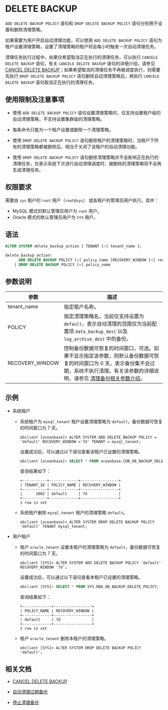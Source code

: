 # DELETE BACKUP

`ADD DELETE BACKUP POLICY` 语句和 `DROP DELETE BACKUP POLICY` 语句分别用于设置和删除清理策略。

如果需要为用户开启自动清理功能，可以使用 `ADD DELETE BACKUP POLICY` 语句为租户设置清理策略，设置了清理策略的租户将会每小时触发一次自动清理任务。

清理任务执行过程中，如果仅希望取消正在执行的清理任务，可以执行 `CANCELE DELETE BACKUP` 语句，有关 `CANCELE DELETE BACKUP` 语句的详细介绍，请参见 [CANCEL DELETE BACKUP](900.cancel-delete-backup.md)；如果希望取消的清理任务不再被调度执行，则需要先执行 `DROP DELETE BACKUP POLICY` 语句删除自动清理策略后，再执行 `CANCELE DELETE BACKUP` 语句取消正在执行的清理任务。

## 使用限制及注意事项

* 使用 `ADD DELETE BACKUP POLICY` 语句设置清理策略时，仅支持设置租户级的自动清理策略，不支持设置集群级的清理策略。

* 每条命令只能为一个租户设置或删除一个清理策略。

* 使用 `DROP DELETE BACKUP POLICY` 语句删除租户的清理策略时，当租户下所有的清理策略都被删除后，相当于关闭了该租户的自动清理功能。

* 使用 `DROP DELETE BACKUP POLICY` 语句删除清理策略并不会影响正在执行的清理任务，仅表示系统下次进行自动清理调度时，被删除的清理策略将不会再生成清理任务。

## 权限要求

需要由 `sys` 租户的 `root` 用户（`root@sys`） 或各租户的管理员用户执行。其中：

* MySQL 模式的默认管理员用户为 `root` 用户。
* Oracle 模式的默认管理员用户为 `SYS` 用户。

## 语法

```sql
ALTER SYSTEM delete_backup_action [ TENANT [=] tenant_name ];

delete_backup_action:
      ADD DELETE BACKUP POLICY [=] policy_name [RECOVERY_WINDOW [=] recovery_window]
    | DROP DELETE BACKUP POLICY [=] policy_name
```

## 参数说明

| 参数            | 描述                                                                                                               |
|-----------------|--------------------------------------------------------------------------------------------------------------------|
| tenant_name     | 指定租户名称。                                                                                                      |
| POLICY          | 指定清理策略名，当前仅支持设置为 `default`，表示自动清理的范围仅为当前配置项 `data_backup_dest` 以及 `log_archive_dest` 中的备份。 |
| RECOVERY_WINDOW | 控制备份数据可恢复的时间窗口，可选。如果不显示指定该参数，则默认备份数据可恢复的时间窗口为 0 天，表示备份集不会过期，系统不执行清理。有关该参数的详细说明，请参见 [清理备份相关参数介绍](../../../../../600.manage/600.backup-and-recovery/500.clear-backup-data/500.parameters-of-cleaning-up-backup.md)。 |

## 示例

* 系统租户

  * 系统租户为 `mysql_tenant` 租户设置清理策略为 `default`，备份数据可恢复的时间窗口为 7 天。

    ```shell
    obclient [oceanbase]> ALTER SYSTEM ADD DELETE BACKUP POLICY = 'default' RECOVERY_WINDOW ='7d' TENANT = mysql_tenant;
    ```

    设置成功后，可以通过以下语句查看该租户已设置的清理策略。

    ```sql
    obclient [oceanbase]> SELECT * FROM oceanbase.CDB_OB_BACKUP_DELETE_POLICY WHERE TENANT_ID=1002;
    ```

    查询结果如下：

    ```shell
    +-----------+-------------+-----------------+
    | TENANT_ID | POLICY_NAME | RECOVERY_WINDOW |
    +-----------+-------------+-----------------+
    |      1002 | default     | 7d              |
    +-----------+-------------+-----------------+
    1 row in set
    ```

  * 系统租户删除 `mysql_tenant` 租户的清理策略 `default`。

    ```shell
    obclient [oceanbase]> ALTER SYSTEM DROP DELETE BACKUP POLICY 'default' TENANT mysql_tenant;
    ```

* 用户租户

  * 租户 `oracle_tenant` 设置本租户的清理策略为 `default`，备份数据可恢复的时间窗口为 7 天。

    ```shell
    obclient [SYS]> ALTER SYSTEM ADD DELETE BACKUP POLICY 'default' RECOVERY_WINDOW '7d';
    ```

    设置成功后，可以通过以下语句查看本租户已设置的清理策略。

    ```sql
    obclient [SYS]> SELECT * FROM SYS.DBA_OB_BACKUP_DELETE_POLICY;
    ```

    查询结果如下：

    ```shell
    +-------------+-----------------+
    | POLICY_NAME | RECOVERY_WINDOW |
    +-------------+-----------------+
    | default     | 7d              |
    +-------------+-----------------+
    1 row in set
    ```

  * 租户 `oracle_tenant` 删除本租户的清理策略。

    ```shell
    obclient [SYS]> ALTER SYSTEM DROP DELETE BACKUP POLICY 'default';
    ```

## 相关文档

* [CANCEL DELETE BACKUP](900.cancel-delete-backup.md)

* [自动清理过期备份](../../../../../600.manage/600.backup-and-recovery/500.clear-backup-data/100.cleaning-up-backed-up-data-automatically.md)

* [停止清理备份](../../../../../600.manage/600.backup-and-recovery/500.clear-backup-data/200.stop-cleaning-backup-data.md)
